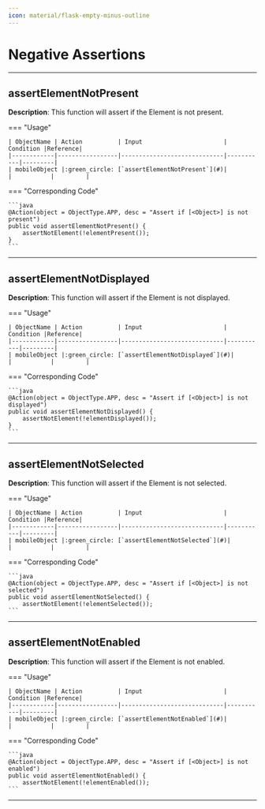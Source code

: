 ```yaml
---
icon: material/flask-empty-minus-outline
---
```


# Negative Assertions
------------------------

## **assertElementNotPresent**

**Description**: This function will assert if the Element is not present.

=== "Usage"

    | ObjectName | Action          | Input                       | Condition |Reference|
    |------------|-----------------|-----------------------------|-----------|---------|
    | mobileObject |:green_circle: [`assertElementNotPresent`](#)|                             |           |         |

=== "Corresponding Code"

    ```java
    @Action(object = ObjectType.APP, desc = "Assert if [<Object>] is not present")
    public void assertElementNotPresent() {
        assertNotElement(!elementPresent());
    }
    ```

----------------------

## **assertElementNotDisplayed**

**Description**: This function will assert if the Element is not displayed.

=== "Usage"

    | ObjectName | Action          | Input                       | Condition |Reference|
    |------------|-----------------|-----------------------------|-----------|---------|
    | mobileObject |:green_circle: [`assertElementNotDisplayed`](#)|                             |           |         |

=== "Corresponding Code"

    ```java
    @Action(object = ObjectType.APP, desc = "Assert if [<Object>] is not displayed")
    public void assertElementNotDisplayed() {
        assertNotElement(!elementDisplayed());
    }
    ```

----------------------

## **assertElementNotSelected**

**Description**: This function will assert if the Element is not selected.

=== "Usage"

    | ObjectName | Action          | Input                       | Condition |Reference|
    |------------|-----------------|-----------------------------|-----------|---------|
    | mobileObject |:green_circle: [`assertElementNotSelected`](#)|                             |           |         |

=== "Corresponding Code"

    ```java
    @Action(object = ObjectType.APP, desc = "Assert if [<Object>] is not selected")
    public void assertElementNotSelected() {
        assertNotElement(!elementSelected());
    ```

----------------------

## **assertElementNotEnabled**

**Description**: This function will assert if the Element is not enabled.

=== "Usage"

    | ObjectName | Action          | Input                       | Condition |Reference|
    |------------|-----------------|-----------------------------|-----------|---------|
    | mobileObject |:green_circle: [`assertElementNotEnabled`](#)|                             |           |         |

=== "Corresponding Code"

    ```java
    @Action(object = ObjectType.APP, desc = "Assert if [<Object>] is not enabled")
    public void assertElementNotEnabled() {
        assertNotElement(!elementEnabled());
    ```

----------------------